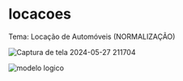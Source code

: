 # locacoes

Tema: Locação de Automóveis (NORMALIZAÇÃO)

![Captura de tela 2024-05-27 211704](https://github.com/Enzokaa1/locacoes/assets/164959252/a1857778-3785-40e9-967f-148d9510d356)


![modelo logico](https://github.com/Enzokaa1/locacoes/assets/164959252/551dcf04-b033-4495-885b-7c96f4541a37)
